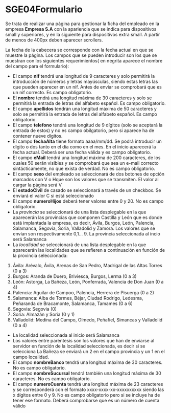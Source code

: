 # SGE04Formulario

Se trata de realizar una página para gestionar la ficha del empleado en la empresa **Empresa S.A** con la
apariencia que se indica para dispositivos small y superiores, y en la siguiente para dispositivos extra
small. A partir de menos de 400px deben aparecer scrollers.

La fecha de la cabecera se corresponde con la fecha actual en que se muestre la página. Los campos
que se pueden introducir son los que se muestran con los siguientes requerimientos( en negrita
aparece el nombre del campo para el formulario):


* El campo **nif** tendrá una longitud de 9 caracteres y solo permitirá la introducción de números y letras mayúsculas, siendo estas letras las que pueden aparecer en un nif. Antes de enviar se comprobará que es un nif correcto. Es campo obligatorio.
* El **nombre** tendrá una longitud máxima de 30 caracteres y solo se permitirá la entrada de letras del alfabeto español. Es campo obligatorio.
* El campo **apellidos** tendrán una longitud máxima de 50 caracteres y solo se permitirá la entrada de letras del alfabeto español. Es campo obligatorio.
* El campo **telefono** tendrá una longitud de 9 dígitos (solo se aceptará la entrada de estos) y no es campo obilgatorio, pero si aparece ha de contener nueve dígitos.
* El campo **fechaAlta** tiene formato aaaa/mm/dd. Se podrá introducir un dígito o dos tanto en el día como en el mes. En el inicio aparecerá la fecha actual. Deberá ser una fecha válida y es campo obligatorio.
* El campo **eMail** tendrá una longitud máxima de 200 caracteres, de los cuales 50 serán visibles y se comprobará que sea un e-mail correcto sintácticamente, no que exista de verdad. No es campo obligatorio.
* El campo **sexo** del empleado se seleccionará de dos botones de opción marcados con V o Hque son los valores que se transmiten. El valor al cargar la página será V
* El **estadoCivil** de casado se seleccionará a través de un checkbox. Se enviará el valor C si está seleccionado
* El campo **numeroHijos** deberá tener valores entre 0 y 20. No es campo obligatorio.
* La *provincia* se seleccionará de una lista desplegable en la que aparecerán las provincias que componen Castilla y León que es donde está implantada la empresa, es decir, Ávila, Burgos, León, Palencia, Salamanca, Segovia, Soria, Valladolid y Zamora. Los valores que se envían son respectivamente 0,1... 9. La provincia seleccionada al incio será Salamanca
* La *localidad* se seleccionará de una lista desplegable en la que aparecerán las localidades que se refieren a continuación en función de la provincia seleccionada:
1. Ávila: Arévalo, Ávila, Arenas de San Pedro, Madrigal de las Altas Torres (0 a 3)
2. Burgos: Aranda de Duero, Briviesca, Burgos, Lerma (0 a 3)
3. León: Astorga, La Bañeza, León, Ponferrada, Valencia de Don Juan (0 a 4)
4. Palencia: Aguilar de Campoo, Palencia, Herrera de Pisuerga (0 a 2)
5. Salamanca: Alba de Tormes, Béjar, Ciudad Rodrigo, Ledesma, Peñaranda de Bracamonte, Salamanca, Tamames (0 a 6)
6. Segovia: Segovia (0)
7. Soria: Almazán y Soria (0 y 1)
8. Valladolid: Medina del Campo, Olmedo, Peñafiel, Simancas y Valladolid (0 a 4)
* La localidad seleccionada al inicio será Salamanca
* Los valores entre paréntesis son los valores que han de enviarse al servidor en función de la localidad seleccionada, es decir si se selecciona La Bañeza se enviará un 2 en el campo provincia y un 1 en el campo localidad.
* El campo **nombreBanco** tendrá una longitud máxima de 30 caracteres. No es campo obligatorio.
* El campo **nombreSucursal** tendrá también una longitud máxima de 30 caracteres. No es campo obligatorio.
* El campo **numeroCuenta** tendrá una longitud máxima de 23 caracteres y se corresponderá con el formato xxxx-xxxx-xx-xxxxxxxxxx siendo las x dígitos entre 0 y 9. No es campo obligatorio pero si se incluye ha de tener ese formato. Deberá comprobarse que es un número de cuenta válido
